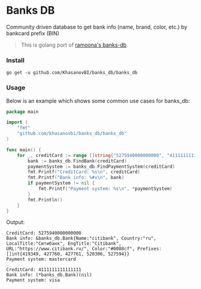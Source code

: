 # Banks DB

Community driven database to get bank info (name, brand, color, etc.) by bankcard prefix (BIN)

> This is golang port of [ramoona's banks-db](https://github.com/ramoona/banks-db).

### Install

```
go get -u github.com/KhasanovBI/banks_db/banks_db
```

### Usage

Below is an example which shows some common use cases for banks_db:

```go
package main

import (
	"fmt"
	"github.com/khasanovbi/banks_db/banks_db"
)

func main() {
	for _, creditCard := range []string{"5275940000000000", "4111111111111111"} {
		bank := banks_db.FindBank(creditCard)
		paymentSystem := banks_db.FindPaymentSystem(creditCard)
		fmt.Printf("CreditCard: %s\n", creditCard)
		fmt.Printf("Bank info: %#v\n", bank)
		if paymentSystem != nil {
			fmt.Printf("Payment system: %s\n", *paymentSystem)
		}
		fmt.Println()
	}
}

```

Output:
```
CreditCard: 5275940000000000
Bank info: &banks_db.Bank{Name:"citibank", Country:"ru", LocalTitle:"Ситибанк", EngTitle:"Citibank", URL:"https://www.citibank.ru/", Color:"#0088cf", Prefixes:[]int{419349, 427760, 427761, 520306, 527594}}
Payment system: mastercard

CreditCard: 4111111111111111
Bank info: (*banks_db.Bank)(nil)
Payment system: visa
```